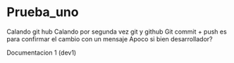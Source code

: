 # Prueba_uno
Calando git hub
Calando por segunda vez git y github
Git commit + push es para confirmar el cambio con un mensaje
Apoco si bien desarrollador?

Documentacion 1 (dev1)